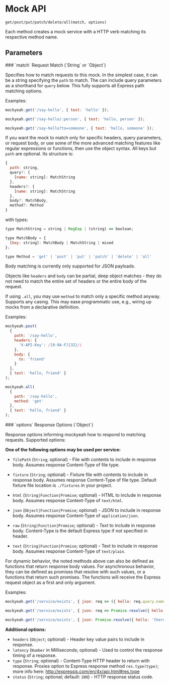 # Mock API

`get/post/put/patch/delete/all(match, options)`

Each method creates a mock service with a HTTP verb matching its respective method name.

## Parameters

<div id="match"></div>
### `match` Request Match (`String` or `Object`)

Specifies how to match requests to this mock.
In the simplest case, it can be a string specifying the `path` to match.
The can include query parameters as a shorthand for `query` below.
This fully supports all Express path matching options.

Examples:

```js
mockyeah.get('/say-hello', { text: 'hello' });

mockyeah.get('/say-hello/:person', { text: 'hello, person' });

mockyeah.get('/say-hello?to=someone', { text: 'hello, someone' });
```

If you want the mock to match only for specific headers, query parameters, or request body,
or use some of the more advanced matching features like regular expressions or functions,
then use the object syntax. All keys but `path` are optional. Its structure is:

<!-- prettier-ignore -->
```js
{
  path: string,
  query?: {
    [name: string]: MatchString
  },
  headers?: {
    [name: string]: MatchString
  },
  body?: MatchBody,
  method?: Method
}
```

with types:

<!-- prettier-ignore -->
```js
type MatchString = string | RegExp | (string) => boolean;

type MatchBody = {
  [key: string]: MatchBody | MatchString | mixed
};

type Method = 'get' | 'post' | 'put' | 'patch' | 'delete' | 'all'
```

Body matching is currently only supported for JSON payloads.

Objects like `headers` and `body` can be partial, deep object matches - they do not need to match the entire set of headers or the entire body of the request.

If using `.all`, you may use `method` to match only a specific method anyway. Supports any casing. This may ease programmatic use, e.g., wiring up mocks from a declarative definition.

Examples:

```js
mockyeah.post(
  {
    path: '/say-hello',
    headers: {
      'X-API-Key': /[0-9A-F]{32}/i
    },
    body: {
      to: 'friend'
    }
  },
  { text: 'hello, friend' }
);
```

```js
mockyeah.all(
  {
    path: '/say-hello',
    method: 'get'
  },
  { text: 'hello, friend' }
);
```

<div id="options"></div>
### `options` Response Options (`Object`)

Response options informing mockyeah how to respond to matching requests. Supported options:

**One of the following options may be used per service:**

* `filePath` (`String`; optional) - File with contents to include in response body. Assumes response Content-Type of file type.
* `fixture` (`String`; optional) - Fixture file with contents to include in response body. Assumes response Content-Type of file type. Default fixture file location is `./fixtures` in your project.

* `html` (`String|Function|Promise`; optional) - HTML to include in response body. Assumes response Content-Type of `text/html`.
* `json` (`Object|Function|Promise`; optional) - JSON to include in response body. Assumes response Content-Type of `application/json`.
* `raw` (`String|Function|Promise`; optional) - Text to include in response body. Content-Type is the default Express type if not specified in header.
* `text` (`String|Function|Promise`; optional) - Text to include in response body. Assumes response Content-Type of `text/plain`.

For dynamic behavior, the noted methods above can also be defined as functions that return response body values.
For asynchronous behavior, they can be defined as promises that resolve with such values, or a functions that return such promises.
The functions will receive the Express request object as a first and only argument.

Examples:

```js
mockyeah.get('/service/exists', { json: req => ({ hello: req.query.name }) });
```

```js
mockyeah.get('/service/exists', { json: req => Promise.resolve({ hello: req.query.name }) });
```

```js
mockyeah.get('/service/exists', { json: Promise.resolve({ hello: 'there' }) });
```

**Additional options:**

* `headers` (`Object`; optional) - Header key value pairs to include in response.
* `latency` (`Number` in Milliseconds; optional) - Used to control the response timing of a response.
* `type` (`String`; optional) - Content-Type HTTP header to return with response. Proxies option to Express response method `res.type(type)`; more info here: http://expressjs.com/en/4x/api.html#res.type
* `status` (`String`; optional; default: `200`) - HTTP response status code.
